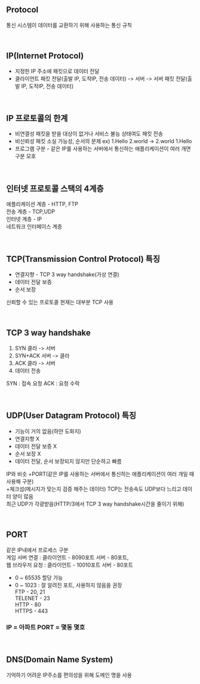 ## **Protocol**
통신 시스템이 데이터를 교환하기 위해 사용하는 통신 규칙

<br/>

## **IP(Internet Protocol)**
* 지정한 IP 주소에 패킷으로 데이터 전달
* 클라이언트 패킷 전달(출발 IP, 도착IP, 전송 데이터)  -> 서버 -> 서버 패킷 전달(출발 IP, 도착IP, 전송 데이터)
<br/>

## **IP 프로토콜의 한계**
* 비연결성 패킷을 받을 대상이 없거나 서비스 불능 상태여도 패킷 전송
* 비신뢰성 패킷 소실 가능성, 순서의 문제 ex) 1.Hello 2.world -> 2.world 1.Hello
* 프로그램 구분 - 같은 IP를 사용하는 서버에서 통신하는 애플리케이션이 여러 개면 구분 모호
<br/>

## **인터넷 프로토콜 스택의 4계층**
애플리케이션 계층 - HTTP, FTP  
전송 계층 - TCP,UDP  
인터넷 계층 - IP  
네트워크 인터페이스 계층

<br/>

## **TCP(Transmission Control Protocol) 특징**
* 연결지향 - TCP 3 way handshake(가상 연결)
* 데이터 전달 보증
* 순서 보장

신뢰할 수 있는 프로토콜
현재는 대부분 TCP 사용

<br/>

## **TCP 3 way handshake**
1. SYN 클라 -> 서버
2. SYN+ACK 서버 -> 클라
3. ACK 클라 -> 서버
4. 데이터 전송

SYN : 접속 요청
ACK : 요청 수락

<br/>

## **UDP(User Datagram Protocol) 특징**
* 기능이 거의 없음(하얀 도화지)
* 연결지향 X
* 데이터 전달 보증 X
* 순서 보장 X
* 데이터 전달, 순서 보장되지 않지만 단순하고 빠름

IP와 비슷 +PORT(같은 IP를 사용하는 서버에서 통신하는 애플리케이션이 여러 개일 때 사용해 구분)<br/>
+체크섬(메시지가 맞는지 검증 해주는 데이터)
TCP는 전송속도 UDP보다 느리고 데이터 양이 많음<br/>
최근 UDP가 각광받음(HTTP/3에서 TCP 3 way handshake시간을 줄이기 위해)

<br/>

## **PORT**
같은 IP내에서 프로세스 구분  
게임 서버 연결 : 클라이언트 - 8090포트 서버 - 80포트,  
웹 브라우저 요청 : 클라이언트 - 10010포트 서버 - 80포트    
* 0 ~ 65535 할당 가능  
* 0 ~ 1023 : 잘 알려진 포트, 사용하지 않음을 권장  
FTP - 20, 21  
TELENET - 23  
HTTP - 80  
HTTPS - 443  

### **IP = 아파트 PORT = 몇동 몇호**

<br/>

## **DNS(Domain Name System)**
기억하기 어려운 IP주소를 편의성을 위해 도메인 명을 사용
